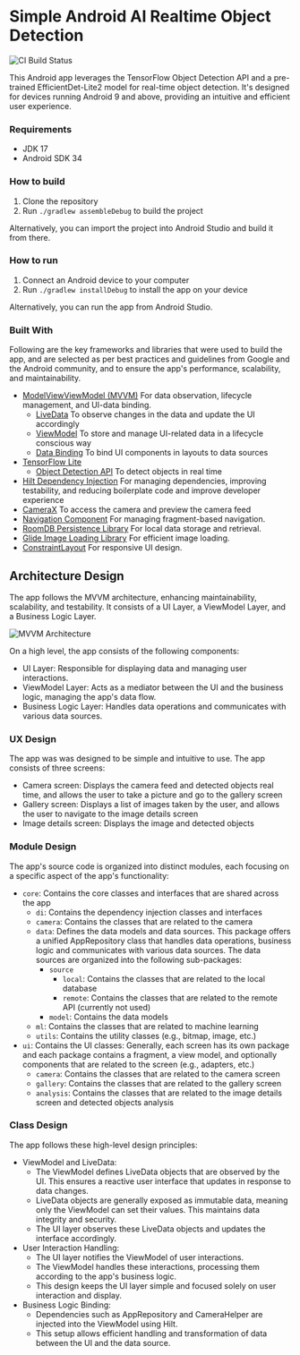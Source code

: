 # Simple Android AI Realtime Object Detection

![CI Build Status](https://github.com/oalee/ai-android-object-detector/actions/workflows/gradle-publish.yml/badge.svg)

This Android app leverages the TensorFlow Object Detection API and a pre-trained EfficientDet-Lite2 model for real-time object detection. It's designed for devices running Android 9 and above, providing an intuitive and efficient user experience.

### Requirements
- JDK 17
- Android SDK 34 

### How to build
1. Clone the repository
2. Run `./gradlew assembleDebug` to build the project

Alternatively, you can import the project into Android Studio and build it from there.

### How to run
1. Connect an Android device to your computer
2. Run `./gradlew installDebug` to install the app on your device

Alternatively, you can run the app from Android Studio.

### Built With

Following are the key frameworks and libraries that were used to build the app, and are selected as per best practices and guidelines from Google and the Android community, and to ensure the app's performance, scalability, and maintainability.

- [ModelViewViewModel (MVVM)](https://developer.android.com/jetpack/guide) For data observation, lifecycle management, and UI-data binding.
  - [LiveData](https://developer.android.com/topic/libraries/architecture/livedata) To observe changes in the data and update the UI accordingly
  - [ViewModel](https://developer.android.com/topic/libraries/architecture/viewmodel) To store and manage UI-related data in a lifecycle conscious way
  - [Data Binding](https://developer.android.com/topic/libraries/data-binding) To bind UI components in layouts to data sources
- [TensorFlow Lite](https://www.tensorflow.org/lite) 
  - [Object Detection API](https://www.tensorflow.org/lite/models/object_detection/overview) To detect objects in real time
- [Hilt Dependency Injection](https://developer.android.com/training/dependency-injection/hilt-android) For managing dependencies, improving testability, and reducing boilerplate code and improve developer experience
- [CameraX](https://developer.android.com/training/camerax) To access the camera and preview the camera feed
- [Navigation Component](https://developer.android.com/guide/navigation) For managing fragment-based navigation.
- [RoomDB Persistence Library](https://developer.android.com/training/data-storage/room) For local data storage and retrieval.
- [Glide Image Loading Library](https://github.com/bumptech/glide) For efficient image loading.
- [ConstraintLayout](https://developer.android.com/training/constraint-layout) For responsive UI design.


## Architecture Design

The app follows the MVVM architecture, enhancing maintainability, scalability, and testability. It consists of a UI Layer, a ViewModel Layer, and a Business Logic Layer.

![MVVM Architecture](https://developer.android.com/topic/libraries/architecture/images/final-architecture.png)

On a high level, the app consists of the following components:

- UI Layer: Responsible for displaying data and managing user interactions.
- ViewModel Layer: Acts as a mediator between the UI and the business logic, managing the app's data flow.
- Business Logic Layer: Handles data operations and communicates with various data sources.

### UX Design

The app was was designed to be simple and intuitive to use. The app consists of three screens:

- Camera screen: Displays the camera feed and detected objects real time, and allows the user to take a picture and go to the gallery screen
- Gallery screen: Displays a list of images taken by the user, and allows the user to navigate to the image details screen
- Image details screen: Displays the image and detected objects

### Module Design
The app's source code is organized into distinct modules, each focusing on a specific aspect of the app's functionality:

- `core`: Contains the core classes and interfaces that are shared across the app
  - `di`: Contains the dependency injection classes and interfaces
  - `camera`: Contains the classes that are related to the camera
  - `data`: Defines the data models and data sources. This package offers a unified AppRepository class that handles data operations, business logic and communicates with various data sources. The data sources are organized into the following sub-packages:
    - `source`
      - `local`: Contains the classes that are related to the local database
      - `remote`: Contains the classes that are related to the remote API (currently not used)
    - `model`: Contains the data models
  - `ml`: Contains the classes that are related to machine learning
  - `utils`: Contains the utility classes (e.g., bitmap, image, etc.)
- `ui`: Contains the UI classes: Generally, each screen has its own package and each package contains a fragment, a view model, and optionally components that are related to the screen (e.g., adapters, etc.)
  - `camera`: Contains the classes that are related to the camera screen
  - `gallery`: Contains the classes that are related to the gallery screen
  - `analysis`: Contains the classes that are related to the image details screen and detected objects analysis

### Class Design 
The app follows these high-level design principles:
- ViewModel and LiveData:
  - The ViewModel defines LiveData objects that are observed by the UI. This ensures a reactive user interface that updates in response to data changes.
  - LiveData objects are generally exposed as immutable data, meaning only the ViewModel can set their values. This maintains data integrity and security.
  - The UI layer observes these LiveData objects and updates the interface accordingly.
- User Interaction Handling:
  - The UI layer notifies the ViewModel of user interactions.
  - The ViewModel handles these interactions, processing them according to the app's business logic.
  - This design keeps the UI layer simple and focused solely on user interaction and display.
- Business Logic Binding:
  - Dependencies such as AppRepository and CameraHelper are injected into the ViewModel using Hilt.
  - This setup allows efficient handling and transformation of data between the UI and the data source.

